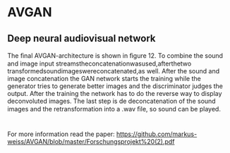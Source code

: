 # AVGAN
## Deep neural audiovisual network
 
 The ﬁnal AVGAN-architecture is shown in ﬁgure 12. To combine the sound and image input streamstheconcatenationwasused,afterthetwo transformedsoundimageswereconcatenated,as well.
 After the sound and image concatenation the GAN network starts the training while the generator tries to generate better images and the discriminator judges the output. After the training the network has to do the reverse way to display deconvoluted images. The last step is de deconcatenation of the sound images and the retransformation into a .wav ﬁle, so sound can be played.

# 

For more information read the paper: https://github.com/markus-weiss/AVGAN/blob/master/Forschungsprojekt%20(2).pdf
